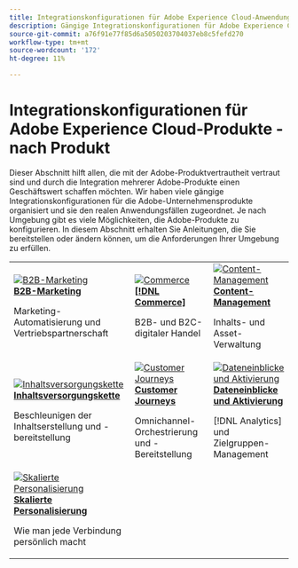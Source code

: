 ```yaml
---
title: Integrationskonfigurationen für Adobe Experience Cloud-Anwendungen - nach Produkt
description: Gängige Integrationskonfigurationen für Adobe Experience Cloud-Anwendungen, geordnet nach Produkten.
source-git-commit: a76f91e77f85d6a5050203704037eb8c5fefd270
workflow-type: tm+mt
source-wordcount: '172'
ht-degree: 11%

---
```



# Integrationskonfigurationen für Adobe Experience Cloud-Produkte - nach Produkt

Dieser Abschnitt hilft allen, die mit der Adobe-Produktvertrautheit vertraut sind und durch die Integration mehrerer Adobe-Produkte einen Geschäftswert schaffen möchten.  Wir haben viele gängige Integrationskonfigurationen für die Adobe-Unternehmensprodukte organisiert und sie den realen Anwendungsfällen zugeordnet.  Je nach Umgebung gibt es viele Möglichkeiten, die Adobe-Produkte zu konfigurieren.  In diesem Abschnitt erhalten Sie Anleitungen, die Sie bereitstellen oder ändern können, um die Anforderungen Ihrer Umgebung zu erfüllen.


<table>
<tr>
    <td>
      <a  href="./b2b.md"><img alt="B2B-Marketing" src="https://cdn.experienceleague.adobe.com/thumb/b2b.png"/></a>
      <div><strong><a href="./b2b.md">B2B-Marketing</a></strong></div>
      <p>
        Marketing-Automatisierung und Vertriebspartnerschaft
      </p>
    </td>
   <td>
      <a  href="./commerce.md"><img alt="Commerce" src="https://cdn.experienceleague.adobe.com/thumb/commerce.png"/></a>
      <div><strong><a href="./commerce.md">[!DNL Commerce]</a></strong></div>
      <p>
        B2B- und B2C-digitaler Handel
      </p>
   </td>    
   <td>
      <a  href="./content-management.md"><img alt="Content-Management" src="https://cdn.experienceleague.adobe.com/thumb/content-management.png"/></a>
      <div><strong><a href="./content-management.md">Content-Management</a></strong></div>
      <p>
        Inhalts- und Asset-Verwaltung
      </p>
   </td>
</tr>
<tr>
   <td>
      <a  href="./content-supply-chain.md"><img alt="Inhaltsversorgungskette" src="https://cdn.experienceleague.adobe.com/thumb/content-supply-chain.png"/></a>
      <div><strong><a href="./content-supply-chain.md">Inhaltsversorgungskette</a></strong></div>
      <p>
        Beschleunigen der Inhaltserstellung und -bereitstellung
      </p> 
    </td>
   <td>
      <a  href="./customer-journeys.md"><img alt="Customer Journeys" src="https://cdn.experienceleague.adobe.com/thumb/customer-journeys.png"/></a>
      <div><strong><a href="./customer-journeys.md">Customer Journeys</a></strong></div>
      <p>
        Omnichannel-Orchestrierung und -Bereitstellung
      </p> 
    </td>
   <td>
      <a  href="./data-insights.md"><img alt="Dateneinblicke und Aktivierung" src="https://cdn.experienceleague.adobe.com/thumb/data-insights.png"/></a>
      <div><strong><a href="./data-insights.md"> Dateneinblicke und Aktivierung</a></strong></div>
      <p>
        [!DNL Analytics] und Zielgruppen-Management
      </p>
   </td>  
</tr>
<tr>
   <td>
      <a  href="./personalization.md"><img alt="Skalierte Personalisierung" src="https://cdn.experienceleague.adobe.com/thumb/personalization.png"/></a>
      <div><strong><a href="./personalization.md">Skalierte Personalisierung</a></strong></div>
      <p>
        Wie man jede Verbindung persönlich macht
      </p>
   </td>
</table>

